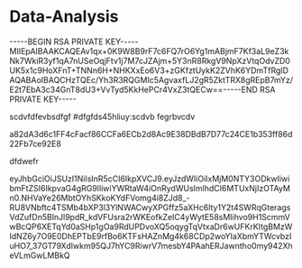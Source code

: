 # Data-Analysis

-----BEGIN RSA PRIVATE KEY-----MIIEpAIBAAKCAQEAv1qx+0K9W8B9rF7c6FQ7rO6Yg1mABjmF7Kf3aL9eZ3kNk7WkiR3yf1qA7nUSeOqjFtv1j7M7cJZAjm+5Y3nR8RkgV9NpXzVtqOdvZD0UK5x1c9HoXFnT+TNNn6H+NHKXxEo6V3+zGKfztUykK2ZVhK6YDmTfRgIDAQABAoIBAQCHzTQEc/Yh3R3RQGMIc5AgvaxfLJ2gR5ZktTRX8gREpB7mYz/E2t7EbA3c34GnT8dU3+VvTyd5KkHePCr4VxZ3tQECw==-----END RSA PRIVATE KEY-----


scdvfdfevbsdfgf
 #dfgfds45hliuy:scdvb
fegrbvcdv

a82dA3d6c1FF4cFacf86CCFa6ECb2d8Ac9E38DBdB7D77c24CE1b353ff86d22Fb7ce92E8

dfdwefr

eyJhbGciOiJSUzI1NiIsInR5cCI6IkpXVCJ9.eyJzdWIiOiIxMjM0NTY3ODkwIiwibmFtZSI6IkpvaG4gRG9lIiwiYWRtaW4iOnRydWUsImlhdCI6MTUxNjIzOTAyMn0.NHVaYe26MbtOYhSKkoKYdFVomg4i8ZJd8_-RU8VNbftc4TSMb4bXP3l3YlNWACwyXPGffz5aXHc6lty1Y2t4SWRqGteragsVdZufDn5BlnJl9pdR_kdVFUsra2rWKEofkZeIC4yWytE58sMIihvo9H1ScmmVwBcQP6XETqYd0aSHp1gOa9RdUPDvoXQ5oqygTqVtxaDr6wUFKrKItgBMzWIdNZ6y7O9E0DhEPTbE9rfBo6KTFsHAZnMg4k68CDp2woYIaXbmYTWcvbzIuHO7_37GT79XdIwkm95QJ7hYC9RiwrV7mesbY4PAahERJawntho0my942XheVLmGwLMBkQ
